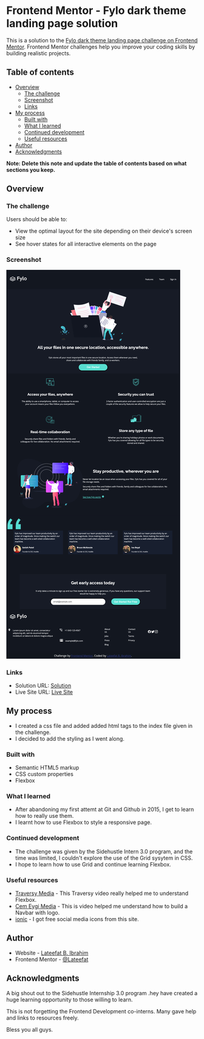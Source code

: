 # Frontend Mentor - Fylo dark theme landing page solution

This is a solution to the [Fylo dark theme landing page challenge on Frontend Mentor](https://www.frontendmentor.io/challenges/fylo-dark-theme-landing-page-5ca5f2d21e82137ec91a50fd). Frontend Mentor challenges help you improve your coding skills by building realistic projects. 

## Table of contents

- [Overview](#overview)
  - [The challenge](#the-challenge)
  - [Screenshot](#screenshot)
  - [Links](#links)
- [My process](#my-process)
  - [Built with](#built-with)
  - [What I learned](#what-i-learned)
  - [Continued development](#continued-development)
  - [Useful resources](#useful-resources)
- [Author](#author)
- [Acknowledgments](#acknowledgments)

**Note: Delete this note and update the table of contents based on what sections you keep.**

## Overview

### The challenge

Users should be able to:

- View the optimal layout for the site depending on their device's screen size
- See hover states for all interactive elements on the page

### Screenshot

![Screenshot](./screenshot.jpg)


### Links

- Solution URL: [Solution](https://github.com/Lateefat/Fylo-Landing-Page-Challenge)
- Live Site URL: [Live Site](https://Lateefat.github.io)

## My process
- I created a css file and added added html tags to the index file given in the challenge. 
- I decided to add the styling as I went along.

### Built with

- Semantic HTML5 markup
- CSS custom properties
- Flexbox


### What I learned

- After abandoning my first attemt at Git and Github in 2015, I get to learn how to really use them.
- I learnt how to use Flexbox to style a responsive page.

### Continued development

- The challenge was given by the Sidehustle Intern 3.0 program, and the time was limited, I couldn't explore the use of the Grid sysytem in CSS.
- I hope to learn how to use Grid and continue learning Flexbox.

### Useful resources

- [Traversy Media](https://youtu.be/JJSoEo8JSnc) - This Traversy video really helped me to understand Flexbox.
- [Cem Eygi Media](https://youtu.be/mh36Kts-wX8) - This is video helped me understand how to build a Navbar with logo.
- [ionic](https://ionic.io/ionicons) - I got free social media icons from this site.


## Author

- Website - [Lateefat B. Ibrahim](https://www.rubyethicalservices.com)
- Frontend Mentor - [@Lateefat](https://www.frontendmentor.io/profile/Lateefat)



## Acknowledgments

A big shout out to the Sidehustle Internship 3.0 program .hey have created a huge learning opportunity to those willing to learn.

This is not forgetting the Frontend Development co-interns. Many gave help and links to resources  freely.

Bless you all guys.

